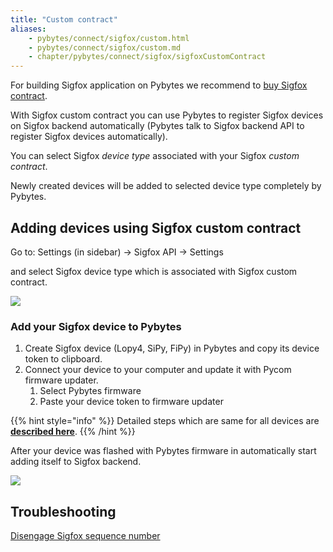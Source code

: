 ```yaml
---
title: "Custom contract"
aliases:
    - pybytes/connect/sigfox/custom.html
    - pybytes/connect/sigfox/custom.md
    - chapter/pybytes/connect/sigfox/sigfoxCustomContract
---
```


For building Sigfox application on Pybytes we recommend to [buy Sigfox contract](https://buy.sigfox.com/).

With Sigfox custom contract you can use Pybytes to register Sigfox devices on Sigfox backend automatically (Pybytes talk to Sigfox backend API to register Sigfox devices automatically).

You can select Sigfox _device type_ associated with your Sigfox _custom contract_.

Newly created devices will be added to selected device type completely by Pybytes.

## Adding devices using Sigfox custom contract

Go to: Settings (in sidebar) → Sigfox API → Settings

and select Sigfox device type which is associated with Sigfox custom contract.

![](/gitbook/assets/selectdevicetypecustomcontract.png)

### Add your Sigfox device to Pybytes

1. Create Sigfox device (Lopy4, SiPy, FiPy) in Pybytes and copy its device token to clipboard.
2. Connect your device to your computer and update it with Pycom firmware updater.
   1. Select Pybytes firmware
   2. Paste your device token to firmware updater

{{% hint style="info" %}}
Detailed steps which are same for all devices are [**described here**](../../quick).
{{% /hint %}}

After your device was flashed with Pybytes firmware in automatically start adding itself to Sigfox backend.

![](/gitbook/assets/sigfoxcustomcontractstatus%20%281%29.png)

## Troubleshooting

[Disengage Sigfox sequence number](/tutorials/sigfox#disengage-sequence-number)
